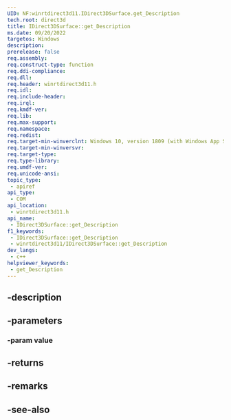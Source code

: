 ```yaml
---
UID: NF:winrtdirect3d11.IDirect3DSurface.get_Description
tech.root: direct3d
title: IDirect3DSurface::get_Description
ms.date: 09/20/2022
targetos: Windows
description: 
prerelease: false
req.assembly: 
req.construct-type: function
req.ddi-compliance: 
req.dll: 
req.header: winrtdirect3d11.h
req.idl: 
req.include-header: 
req.irql: 
req.kmdf-ver: 
req.lib: 
req.max-support: 
req.namespace: 
req.redist: 
req.target-min-winverclnt: Windows 10, version 1809 (with Windows App SDK 1.0 or later)
req.target-min-winversvr: 
req.target-type: 
req.type-library: 
req.umdf-ver: 
req.unicode-ansi: 
topic_type:
 - apiref
api_type:
 - COM
api_location:
 - winrtdirect3d11.h
api_name:
 - IDirect3DSurface::get_Description
f1_keywords:
 - IDirect3DSurface::get_Description
 - winrtdirect3d11/IDirect3DSurface::get_Description
dev_langs:
 - c++
helpviewer_keywords:
 - get_Description
---
```


## -description

## -parameters

### -param value

## -returns

## -remarks

## -see-also

